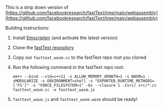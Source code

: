 This is a strip down version of [https://github.com/facebookresearch/fastText/tree/main/webassembly](https://github.com/facebookresearch/fastText/tree/main/webassembly)

Building instructions:

1. Install [Emscripten](https://emscripten.org/) (and activate the latest version)
2. Clone the [fastText repository](https://github.com/facebookresearch/fastText)
3. Copy our `fasttext_wasm.cc` to the fastText repo root you cloned
4. Run the following command in the fastText repo root:

    ```
    em++ --bind --std=c++11 -s ALLOW_MEMORY_GROWTH=1 -s WASM=1 -sMODULARIZE -s ENVIRONMENT=shell -s "EXPORTED_RUNTIME_METHODS=['FS']" -s "FORCE_FILESYSTEM=1" -Os --closure 1 -Isrc/ src/*.cc fasttext_wasm.cc -o fasttext_wasm.js
    ```

5. `fasttext_wasm.js` and `fasttext_wasm.wasm` should be ready!


